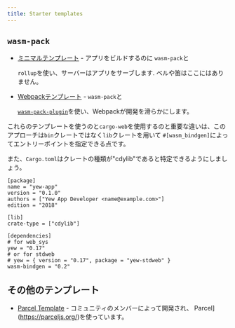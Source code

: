 ```yaml
---
title: Starter templates
---
```


## `wasm-pack`

* [ミニマルテンプレート](https://github.com/yewstack/yew-wasm-pack-minimal) - アプリをビルドするのに `wasm-pack`と

  `rollup`を使い、サーバーはアプリをサーブします. ベルや笛はここにはありません。

* [Webpackテンプレート](https://github.com/yewstack/yew-wasm-pack-template) - `wasm-pack`と

  [`wasm-pack-plugin`](https://github.com/wasm-tool/wasm-pack-plugin)を使い、Webpackが開発を滑らかにします。

これらのテンプレートを使うのと`cargo-web`を使用するのと重要な違いは、このアプローチは`bin`クレートではなく`lib`クレートを用いて
`#[wasm_bindgen]`によってエントリーポイントを指定できる点です。

また、`Cargo.toml`はクレートの種類が"cdylib"であると特定できるようにしましょう。

```text title="Cargo.toml"
[package]
name = "yew-app"
version = "0.1.0"
authors = ["Yew App Developer <name@example.com>"]
edition = "2018"

[lib]
crate-type = ["cdylib"]

[dependencies]
# for web_sys
yew = "0.17"
# or for stdweb
# yew = { version = "0.17", package = "yew-stdweb" }
wasm-bindgen = "0.2"
```

## その他のテンプレート

* [Parcel Template](https://github.com/spielrs/yew-parcel-template) - コミュニティのメンバーによって開発され、
Parcel](https://parceljs.org/)を使っています。


